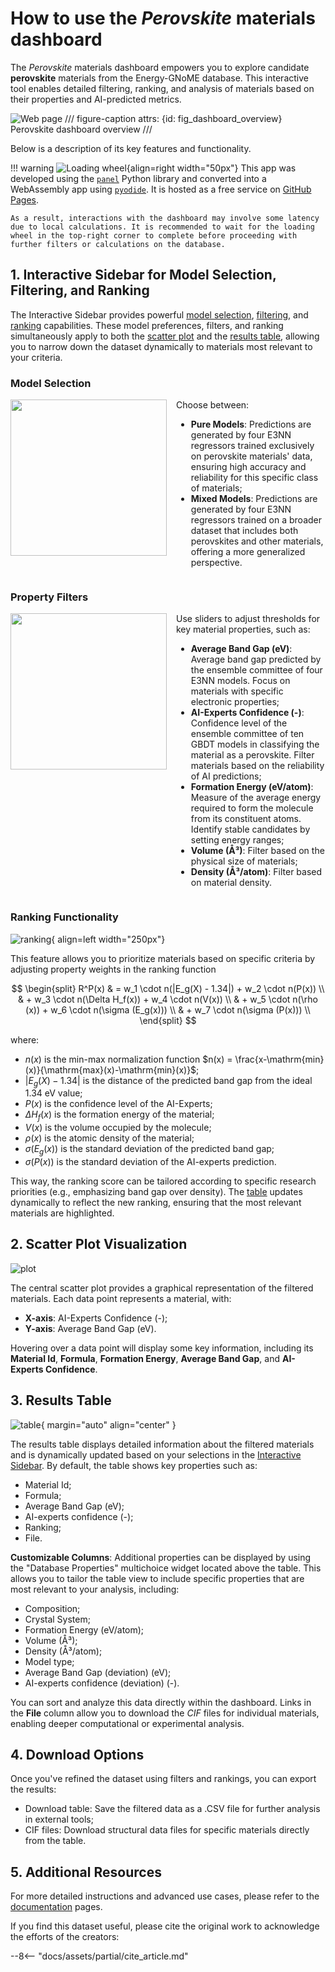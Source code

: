 # How to use the *Perovskite* materials dashboard

The *Perovskite* materials dashboard empowers you to explore candidate **perovskite** materials from the Energy-GNoME database. This interactive tool enables detailed filtering, ranking, and analysis of materials based on their properties and AI-predicted metrics.

![Web page](../../assets/img/perovskites/webpage.jpeg)
/// figure-caption
    attrs: {id: fig_dashboard_overview}
Perovskite dashboard overview
///

Below is a description of its key features and functionality.

!!! warning
    ![Loading wheel](../../assets/img/etc/loading_wheel.gif){align=right width="50px"}
    This app was developed using the [`panel`](https://panel.holoviz.org) Python library and converted into a WebAssembly app using [`pyodide`](https://pyodide.org). It is hosted as a free service on [GitHub Pages](https://pages.github.com).

    As a result, interactions with the dashboard may involve some latency due to local calculations. It is recommended to wait for the loading wheel in the top-right corner to complete before proceeding with further filters or calculations on the database.


## 1. Interactive Sidebar for Model Selection, Filtering, and Ranking

The Interactive Sidebar provides powerful [model selection](#model-selection), [filtering](#property-filters), and [ranking](#ranking-functionality) capabilities. These model preferences, filters, and ranking simultaneously apply to both the [scatter plot](#2-scatter-plot-visualization) and the [results table](#3-results-table), allowing you to narrow down the dataset dynamically to materials most relevant to your criteria.

### Model Selection

<div style="display: flex; align-items: start;">
    <img src="../../../assets/img/perovskites/selector.gif" width="250px" style="margin-right: 15px; object-fit: contain;"/>
    <div>
        Choose between:
        <ul>
            <li><strong>Pure Models</strong>: Predictions are generated by four E3NN regressors trained exclusively on perovskite materials' data, ensuring high accuracy and reliability for this specific class of materials;</li>
            <li><strong>Mixed Models</strong>: Predictions are generated by four E3NN regressors trained on a broader dataset that includes both perovskites and other materials, offering a more generalized perspective.</li>
        </ul>
    </div>
</div>

### Property Filters
<div style="display: flex; align-items: start;">
    <img src="../../../assets/img/perovskites/properties.gif" width="250px" style="margin-right: 15px; object-fit: contain;"/>
    <div>
        Use sliders to adjust thresholds for key material properties, such as:
        <ul>
            <li><strong>Average Band Gap (eV)</strong>: Average band gap predicted by the ensemble committee of four E3NN models. Focus on materials with specific electronic properties;</li>
            <li><strong>AI-Experts Confidence (-)</strong>: Confidence level of the ensemble committee of ten GBDT models in classifying the material as a perovskite. Filter materials based on the reliability of AI predictions;</li>
            <li><strong>Formation Energy (eV/atom)</strong>: Measure of the average energy required to form the molecule from its constituent atoms. Identify stable candidates by setting energy ranges;</li>
            <li><strong>Volume (Å³)</strong>: Filter based on the physical size of materials;</li>
            <li><strong>Density (Å³/atom)</strong>: Filter based on material density.</li>
        </ul>
    </div>
</div>

### Ranking Functionality

![ranking](../../assets/img/perovskites/ranking.gif){ align=left width="250px"}

This feature allows you to prioritize materials based on specific criteria by adjusting property weights in the ranking function

$$
\begin{split}
R^P(x) &  = w_1 \cdot n(|E_g(X) - 1.34|) + w_2 \cdot n(P(x)) \\
& + w_3 \cdot n(\Delta H_f(x)) + w_4 \cdot n(V(x)) \\
& + w_5 \cdot n(\rho (x)) + w_6 \cdot n(\sigma (E_g(x))) \\
& + w_7 \cdot n(\sigma (P(x))) \\
\end{split}
$$

where:

* $n(x)$ is the min-max normalization function $n(x) = \frac{x-\mathrm{min}(x)}{\mathrm{max}(x)-\mathrm{min}(x)}$;
* $|E_g(X) - 1.34|$ is the distance of the predicted band gap from the ideal 1.34 eV value;
* $P(x)$ is the confidence level of the AI-Experts;
* $\Delta H_f(x)$ is the formation energy of the material;
* $V(x)$ is the volume occupied by the molecule;
* $\rho (x)$ is the atomic density of the material;
* $\sigma (E_g(x))$ is the standard deviation of the predicted band gap;
* $\sigma (P(x))$ is the standard deviation of the AI-experts prediction.

This way, the ranking score can be tailored according to specific research priorities (e.g., emphasizing band gap over density).
The [table](#3-results-table) updates dynamically to reflect the new ranking, ensuring that the most relevant materials are highlighted.

## 2. Scatter Plot Visualization

![plot](../../assets/img/perovskites/plot.gif)

The central scatter plot provides a graphical representation of the filtered materials.
Each data point represents a material, with:

* **X-axis**: AI-Experts Confidence (-);
* **Y-axis**: Average Band Gap (eV).

Hovering over a data point will display some key information, including its **Material Id**, **Formula**, **Formation Energy**, **Average Band Gap**, and **AI-Experts Confidence**.

## 3. Results Table

![table](../../assets/img/perovskites/table.gif){ margin="auto" align="center" }

The results table displays detailed information about the filtered materials and is dynamically updated based on your selections in the [Interactive Sidebar](#1-interactive-sidebar-for-model-selection-filtering-and-ranking).
By default, the table shows key properties such as:

* Material Id;
* Formula;
* Average Band Gap (eV);
* AI-experts confidence (-);
* Ranking;
* File.

**Customizable Columns**: Additional properties can be displayed by using the "Database Properties" multichoice widget located above the table. This allows you to tailor the table view to include specific properties that are most relevant to your analysis, including:

* Composition;
* Crystal System;
* Formation Energy (eV/atom);
* Volume (Å³);
* Density (Å³/atom);
* Model type;
* Average Band Gap (deviation) (eV);
* AI-experts confidence (deviation) (-).

You can sort and analyze this data directly within the dashboard.
Links in the **File** column allow you to download the *CIF* files for individual materials, enabling deeper computational or experimental analysis.

## 4. Download Options

Once you've refined the dataset using filters and rankings, you can export the results:

* Download table: Save the filtered data as a .CSV file for further analysis in external tools;
* CIF files: Download structural data files for specific materials directly from the table.

## 5. Additional Resources

For more detailed instructions and advanced use cases, please refer to the [documentation](../../docs/index.md) pages.

If you find this dataset useful, please cite the original work to acknowledge the efforts of the creators:

--8<-- "docs/assets/partial/cite_article.md"
